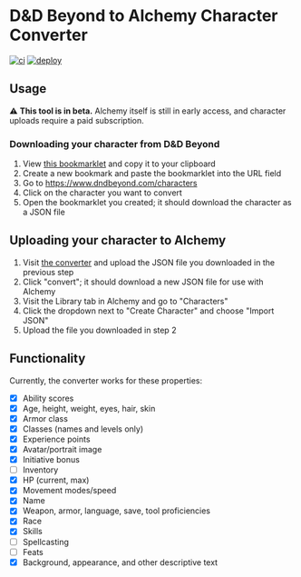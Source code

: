 # D&D Beyond to Alchemy Character Converter
[![ci](https://github.com/thatbudakguy/ddb2alchemy/actions/workflows/ci.yml/badge.svg)](https://github.com/thatbudakguy/ddb2alchemy/actions/workflows/ci.yml)
[![deploy](https://github.com/thatbudakguy/ddb2alchemy/actions/workflows/deploy.yml/badge.svg)](https://github.com/thatbudakguy/ddb2alchemy/actions/workflows/deploy.yml)

## Usage
:warning: **This tool is in beta.** Alchemy itself is still in early access, and character uploads require a paid subscription.
### Downloading your character from D&D Beyond
1. View [this bookmarklet](https://raw.githubusercontent.com/thatbudakguy/ddb2alchemy/main/public/bookmarklet.min.js) and copy it to your clipboard
2. Create a new bookmark and paste the bookmarklet into the URL field
3. Go to https://www.dndbeyond.com/characters
4. Click on the character you want to convert
2. Open the bookmarklet you created; it should download the character as a JSON file
## Uploading your character to Alchemy
1. Visit [the converter](https://thatbudakguy.github.io/ddb2alchemy/) and upload the JSON file you downloaded in the previous step
2. Click "convert"; it should download a new JSON file for use with Alchemy
3. Visit the Library tab in Alchemy and go to "Characters"
4. Click the dropdown next to "Create Character" and choose "Import JSON"
5. Upload the file you downloaded in step 2

## Functionality
Currently, the converter works for these properties:
- [x] Ability scores
- [x] Age, height, weight, eyes, hair, skin
- [x] Armor class
- [x] Classes (names and levels only)
- [x] Experience points
- [x] Avatar/portrait image
- [x] Initiative bonus
- [ ] Inventory
- [x] HP (current, max)
- [x] Movement modes/speed
- [x] Name
- [x] Weapon, armor, language, save, tool proficiencies
- [x] Race
- [x] Skills
- [ ] Spellcasting
- [ ] Feats
- [x] Background, appearance, and other descriptive text
